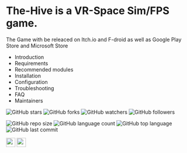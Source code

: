 # The-Hive is a VR-Space Sim/FPS game.
The Game with be releaced on Itch.io and F-droid as well as Google Play Store and Microsoft Store


* Introduction
 * Requirements
 * Recommended modules
 * Installation
 * Configuration
 * Troubleshooting
 * FAQ
 * Maintainers
 
![GitHub stars](https://img.shields.io/github/stars/USER/REPOSITORY?style=social)
![GitHub forks](https://img.shields.io/github/forks/USER/REPOSITORY?style=social)
![GitHub watchers](https://img.shields.io/github/watchers/USER/REPOSITORY?style=social)
![GitHub followers](https://img.shields.io/github/followers/USER?style=social)

![GitHub repo size](https://img.shields.io/github/repo-size/USER/REPOSITORY?style=plastic)
![GitHub language count](https://img.shields.io/github/languages/count/USER/REPOSITORY?style=plastic)
![GitHub top language](https://img.shields.io/github/languages/top/USER/REPOSITORY?style=plastic)
![GitHub last commit](https://img.shields.io/github/last-commit/USER/REPOSITORY?color=red&style=plastic)

<p>
<a href="https://twitter.com/"><img src="https://img.shields.io/badge/twitter-%231DA1F2.svg?&style=for-the-badge&logo=twitter&logoColor=white" height=25></a> 
<a href="https://www.youtube.com/channel/UC71vuzjHKhS4Wv4Px44FKjg?view_as=subscriber"><img src="https://img.shields.io/badge/-YouTube-red?&style=for-the-badge&logo=youtube&logoColor=white" height=25></a>
</p>